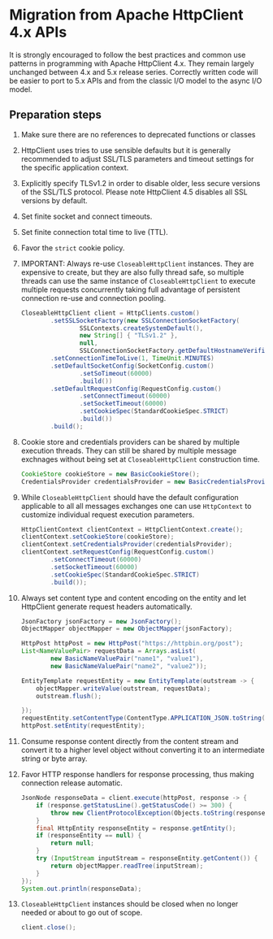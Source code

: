 # Migration from Apache HttpClient 4.x APIs

It is strongly encouraged to follow the best practices and common use patterns in programming with Apache HttpClient
4.x. They remain largely unchanged between 4.x and 5.x release series. Correctly written code will be easier to port to
5.x APIs and from the classic I/O model to the async I/O model.

## Preparation steps

1. Make sure there are no references to deprecated functions or classes

1. HttpClient uses tries to use sensible defaults but it is generally recommended to adjust SSL/TLS parameters and
   timeout settings for the specific application context.

1. Explicitly specify TLSv1.2 in order to disable older, less secure versions of the SSL/TLS protocol. Please note
   HttpClient 4.5 disables all SSL versions by default.

1. Set finite socket and connect timeouts.

1. Set finite connection total time to live (TTL).

1. Favor the `strict` cookie policy.

1. IMPORTANT: Always re-use `CloseableHttpClient` instances. They are expensive to create, but they are also fully
   thread safe, so multiple threads can use the same instance of `CloseableHttpClient` to execute multiple requests
   concurrently taking full advantage of persistent connection re-use and connection pooling.

    ```java
    CloseableHttpClient client = HttpClients.custom()
            .setSSLSocketFactory(new SSLConnectionSocketFactory(
                    SSLContexts.createSystemDefault(),
                    new String[] { "TLSv1.2" },
                    null,
                    SSLConnectionSocketFactory.getDefaultHostnameVerifier()))
            .setConnectionTimeToLive(1, TimeUnit.MINUTES)
            .setDefaultSocketConfig(SocketConfig.custom()
                    .setSoTimeout(60000)
                    .build())
            .setDefaultRequestConfig(RequestConfig.custom()
                    .setConnectTimeout(60000)
                    .setSocketTimeout(60000)
                    .setCookieSpec(StandardCookieSpec.STRICT)
                    .build())
            .build();
    ```   

1. Cookie store and credentials providers can be shared by multiple execution threads. They can still be shared by
   multiple message exchnages without being set at
   `CloseableHttpClient` construction time.

    ```java
    CookieStore cookieStore = new BasicCookieStore();
    CredentialsProvider credentialsProvider = new BasicCredentialsProvider();
    ```

1. While `CloseableHttpClient` should have the default configuration applicable to all all messages exchanges one can
   use `HttpContext` to customize individual request execution parameters.

    ```java
    HttpClientContext clientContext = HttpClientContext.create();
    clientContext.setCookieStore(cookieStore);
    clientContext.setCredentialsProvider(credentialsProvider);
    clientContext.setRequestConfig(RequestConfig.custom()
            .setConnectTimeout(60000)
            .setSocketTimeout(60000)
            .setCookieSpec(StandardCookieSpec.STRICT)
            .build());
    ```

1. Always set content type and content encoding on the entity and let HttpClient generate request headers automatically.

    ```java
    JsonFactory jsonFactory = new JsonFactory();
    ObjectMapper objectMapper = new ObjectMapper(jsonFactory);

    HttpPost httpPost = new HttpPost("https://httpbin.org/post");
    List<NameValuePair> requestData = Arrays.asList(
            new BasicNameValuePair("name1", "value1"),
            new BasicNameValuePair("name2", "value2"));
    
    EntityTemplate requestEntity = new EntityTemplate(outstream -> {
        objectMapper.writeValue(outstream, requestData);
        outstream.flush();
    
    });
    requestEntity.setContentType(ContentType.APPLICATION_JSON.toString());
    httpPost.setEntity(requestEntity);
    ```

1. Consume response content directly from the content stream and convert it to a higher level object without converting
   it to an intermediate string or byte array.

1. Favor HTTP response handlers for response processing, thus making connection release automatic.

    ```java
    JsonNode responseData = client.execute(httpPost, response -> {
        if (response.getStatusLine().getStatusCode() >= 300) {
            throw new ClientProtocolException(Objects.toString(response.getStatusLine()));
        }
        final HttpEntity responseEntity = response.getEntity();
        if (responseEntity == null) {
            return null;
        }
        try (InputStream inputStream = responseEntity.getContent()) {
            return objectMapper.readTree(inputStream);
        }
    });
    System.out.println(responseData);
    ```
1. `CloseableHttpClient` instances should be closed when no longer needed or about to go out of scope.

    ```java
    client.close();
    ```       
